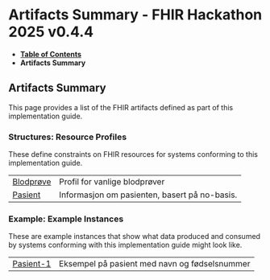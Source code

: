 # Artifacts Summary - FHIR Hackathon 2025 v0.4.4

* [**Table of Contents**](toc.md)
* **Artifacts Summary**

## Artifacts Summary

This page provides a list of the FHIR artifacts defined as part of this implementation guide.

### Structures: Resource Profiles 

These define constraints on FHIR resources for systems conforming to this implementation guide.

| | |
| :--- | :--- |
| [Blodprøve](StructureDefinition-mal-observation-blodprove.md) | Profil for vanlige blodprøver |
| [Pasient](StructureDefinition-mal-patient.md) | Informasjon om pasienten, basert på no-basis. |

### Example: Example Instances 

These are example instances that show what data produced and consumed by systems conforming with this implementation guide might look like.

| | |
| :--- | :--- |
| [Pasient-1](Patient-Pasient-1.md) | Eksempel på pasient med navn og fødselsnummer |

